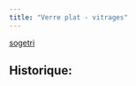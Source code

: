 ```yaml
---
title: "Verre plat - vitrages"
---
```


[sogetri](notes/utilisateurs/fournisseurs/sogetri.md)

## Historique: